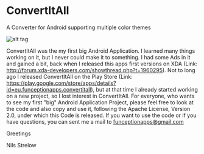 ConvertItAll
============

A Converter for Android supporting multiple color themes

![alt tag](https://lh4.ggpht.com/Bxd5-a4tknT0nG3lrlgEZwAZGfFehxbFPC_IeivjIH4FrE3Em2GIZzLOsrD8kbCarg=h310-rw)

ConvertItAll was the my first big Android Application. I learned many things working on it, but I never could make it to something. I had some Ads in it and gained a bit, back when I released this apps first versions on XDA (Link: http://forum.xda-developers.com/showthread.php?t=1960295).
Not to long ago I released ConvertItAll on the Play Store (Link: https://play.google.com/store/apps/details?id=eu.funceptionapps.convertitall), but at that time I already started working on a new project, so I lost interest in ConvertItAll. For everyone, who wants to see my first "big" Android Application Project, please feel free to look at the code and also copy and use it, following the Apache License, Version 2.0, under which this Code is released.
If you want to use the code or if you have questions, you can sent me a mail to funceptionapps@gmail.com


Greetings

Nils Strelow
